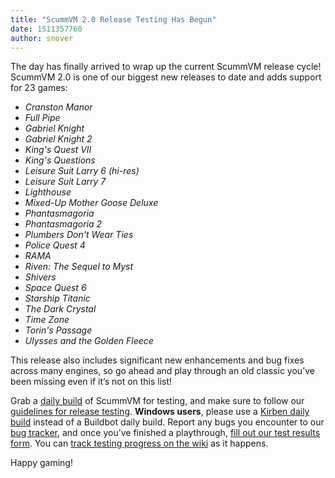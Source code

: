 ```yaml
---
title: "ScummVM 2.0 Release Testing Has Begun"
date: 1511357760
author: snover
---
```


The day has finally arrived to wrap up the current ScummVM release cycle! ScummVM 2.0 is one of our biggest new releases to date and adds support for 23 games:

*   *Cranston Manor*
*   *Full Pipe*
*   *Gabriel Knight*
*   *Gabriel Knight 2*
*   *King's Quest VII*
*   *King's Questions*
*   *Leisure Suit Larry 6 (hi-res)*
*   *Leisure Suit Larry 7*
*   *Lighthouse*
*   *Mixed-Up Mother Goose Deluxe*
*   *Phantasmagoria*
*   *Phantasmagoria 2*
*   *Plumbers Don't Wear Ties*
*   *Police Quest 4*
*   *RAMA*
*   *Riven: The Sequel to Myst*
*   *Shivers*
*   *Space Quest 6*
*   *Starship Titanic*
*   *The Dark Crystal*
*   *Time Zone*
*   *Torin's Passage*
*   *Ulysses and the Golden Fleece*

This release also includes significant new enhancements and bug fixes across many engines, so go ahead and play through an old classic you’ve been missing even if it’s not on this list!

Grab a [daily build](/downloads/#daily) of ScummVM for testing, and make sure to follow our [guidelines for release testing](http://wiki.scummvm.org/index.php/Release_Testing). **Windows users**, please use a [Kirben daily build](http://scummvm.org/downloads/scummvm-win32.exe) instead of a Buildbot daily build. Report any bugs you encounter to our [bug tracker](https://bugs.scummvm.org/), and once you’ve finished a playthrough, [fill out our test results form](https://docs.google.com/forms/d/e/1FAIpQLSfiAycQmgaBEDsb0KNpZrNAaqBtilZe4SHWRDYcykeKqLHFvg/viewform). You can [track testing progress on the wiki](http://wiki.scummvm.org/index.php/Release_Testing/2.0.0) as it happens.

Happy gaming!
